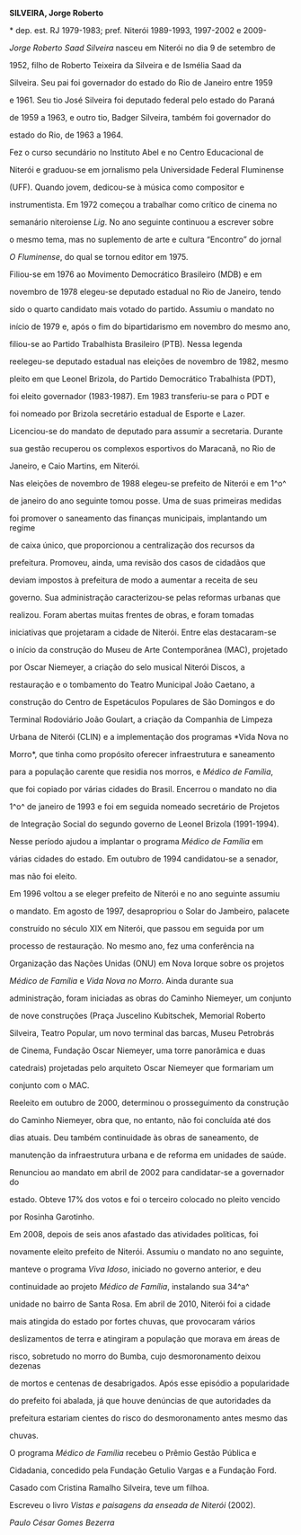 **SILVEIRA, Jorge Roberto**



\* dep. est. RJ 1979-1983; pref. Niterói 1989-1993, 1997-2002 e 2009-



*Jorge Roberto Saad Silveira* nasceu em Niterói no dia 9 de setembro de

1952, filho de Roberto Teixeira da Silveira e de Ismélia Saad da

Silveira. Seu pai foi governador do estado do Rio de Janeiro entre 1959

e 1961. Seu tio José Silveira foi deputado federal pelo estado do Paraná

de 1959 a 1963, e outro tio, Badger Silveira, também foi governador do

estado do Rio, de 1963 a 1964.



Fez o curso secundário no Instituto Abel e no Centro Educacional de

Niterói e graduou-se em jornalismo pela Universidade Federal Fluminense

(UFF). Quando jovem, dedicou-se à música como compositor e

instrumentista. Em 1972 começou a trabalhar como crítico de cinema no

semanário niteroiense *Lig*. No ano seguinte continuou a escrever sobre

o mesmo tema, mas no suplemento de arte e cultura “Encontro” do jornal

*O Fluminense*, do qual se tornou editor em 1975.



Filiou-se em 1976 ao Movimento Democrático Brasileiro (MDB) e em

novembro de 1978 elegeu-se deputado estadual no Rio de Janeiro, tendo

sido o quarto candidato mais votado do partido. Assumiu o mandato no

início de 1979 e, após o fim do bipartidarismo em novembro do mesmo ano,

filiou-se ao Partido Trabalhista Brasileiro (PTB). Nessa legenda

reelegeu-se deputado estadual nas eleições de novembro de 1982, mesmo

pleito em que Leonel Brizola, do Partido Democrático Trabalhista (PDT),

foi eleito governador (1983-1987). Em 1983 transferiu-se para o PDT e

foi nomeado por Brizola secretário estadual de Esporte e Lazer.

Licenciou-se do mandato de deputado para assumir a secretaria. Durante

sua gestão recuperou os complexos esportivos do Maracanã, no Rio de

Janeiro, e Caio Martins, em Niterói.



Nas eleições de novembro de 1988 elegeu-se prefeito de Niterói e em 1^o^

de janeiro do ano seguinte tomou posse. Uma de suas primeiras medidas

foi promover o saneamento das finanças municipais, implantando um regime

de caixa único, que proporcionou a centralização dos recursos da

prefeitura. Promoveu, ainda, uma revisão dos casos de cidadãos que

deviam impostos à prefeitura de modo a aumentar a receita de seu

governo. Sua administração caracterizou-se pelas reformas urbanas que

realizou. Foram abertas muitas frentes de obras, e foram tomadas

iniciativas que projetaram a cidade de Niterói. Entre elas destacaram-se

o início da construção do Museu de Arte Contemporânea (MAC), projetado

por Oscar Niemeyer, a criação do selo musical Niterói Discos, a

restauração e o tombamento do Teatro Municipal João Caetano, a

construção do Centro de Espetáculos Populares de São Domingos e do

Terminal Rodoviário João Goulart, a criação da Companhia de Limpeza

Urbana de Niterói (CLIN) e a implementação dos programas *Vida Nova no

Morro*, que tinha como propósito oferecer infraestrutura e saneamento

para a população carente que residia nos morros, e *Médico de Família*,

que foi copiado por várias cidades do Brasil. Encerrou o mandato no dia

1^o^ de janeiro de 1993 e foi em seguida nomeado secretário de Projetos

de Integração Social do segundo governo de Leonel Brizola (1991-1994).

Nesse período ajudou a implantar o programa *Médico de Família* em

várias cidades do estado. Em outubro de 1994 candidatou-se a senador,

mas não foi eleito.



Em 1996 voltou a se eleger prefeito de Niterói e no ano seguinte assumiu

o mandato. Em agosto de 1997, desapropriou o Solar do Jambeiro, palacete

construído no século XIX em Niterói, que passou em seguida por um

processo de restauração. No mesmo ano, fez uma conferência na

Organização das Nações Unidas (ONU) em Nova Iorque sobre os projetos

*Médico de Família* e *Vida Nova no Morro*. Ainda durante sua

administração, foram iniciadas as obras do Caminho Niemeyer, um conjunto

de nove construções (Praça Juscelino Kubitschek, Memorial Roberto

Silveira, Teatro Popular, um novo terminal das barcas, Museu Petrobrás

de Cinema, Fundação Oscar Niemeyer, uma torre panorâmica e duas

catedrais) projetadas pelo arquiteto Oscar Niemeyer que formariam um

conjunto com o MAC.



Reeleito em outubro de 2000, determinou o prosseguimento da construção

do Caminho Niemeyer, obra que, no entanto, não foi concluída até dos

dias atuais. Deu também continuidade às obras de saneamento, de

manutenção da infraestrutura urbana e de reforma em unidades de saúde.

Renunciou ao mandato em abril de 2002 para candidatar-se a governador do

estado. Obteve 17% dos votos e foi o terceiro colocado no pleito vencido

por Rosinha Garotinho.



Em 2008, depois de seis anos afastado das atividades políticas, foi

novamente eleito prefeito de Niterói. Assumiu o mandato no ano seguinte,

manteve o programa *Viva Idoso*, iniciado no governo anterior, e deu

continuidade ao projeto *Médico de Família*, instalando sua 34^a^

unidade no bairro de Santa Rosa. Em abril de 2010, Niterói foi a cidade

mais atingida do estado por fortes chuvas, que provocaram vários

deslizamentos de terra e atingiram a população que morava em áreas de

risco, sobretudo no morro do Bumba, cujo desmoronamento deixou dezenas

de mortos e centenas de desabrigados. Após esse episódio a popularidade

do prefeito foi abalada, já que houve denúncias de que autoridades da

prefeitura estariam cientes do risco do desmoronamento antes mesmo das

chuvas.



O programa *Médico de Família* recebeu o Prêmio Gestão Pública e

Cidadania, concedido pela Fundação Getulio Vargas e a Fundação Ford.



Casado com Cristina Ramalho Silveira, teve um filhoa.



Escreveu o livro *Vistas e paisagens da enseada de Niterói* (2002).



*Paulo César Gomes Bezerra*



